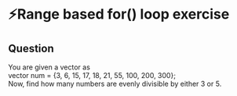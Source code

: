 # ⚡Range based for() loop exercise

## Question

You are given a vector as<br>
vector <int> num = {3, 6, 15, 17, 18, 21, 55, 100, 200, 300};<br>
Now, find how many numbers are evenly divisible by either 3 or 5.
